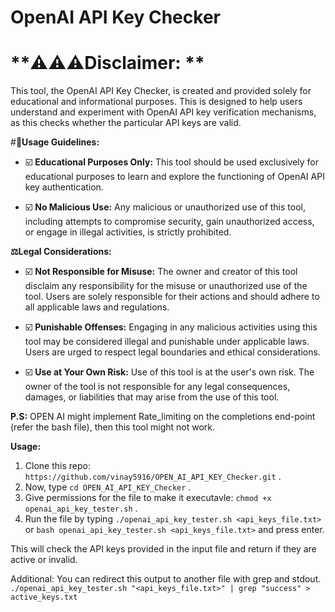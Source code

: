 OpenAI API Key Checker
===============

**⚠️⚠️⚠️Disclaimer: **
===============

This tool, the OpenAI API Key Checker, is created and provided solely for educational and informational purposes.
This is designed to help users understand and experiment with OpenAI API key verification mechanisms, as this checks whether the particular API keys are valid.


#**📗Usage Guidelines:**

- ☑️ **Educational Purposes Only:** This tool should be used exclusively for educational purposes to learn and explore the functioning of OpenAI API key authentication.

- ☑️ **No Malicious Use:** Any malicious or unauthorized use of this tool, including attempts to compromise security, gain unauthorized access, or engage in illegal activities, is strictly prohibited.

**⚖️Legal Considerations:**

- ☑️ **Not Responsible for Misuse:** The owner and creator of this tool disclaim any responsibility for the misuse or unauthorized use of the tool. Users are solely responsible for their actions and should adhere to all applicable laws and regulations.

- ☑️ **Punishable Offenses:** Engaging in any malicious activities using this tool may be considered illegal and punishable under applicable laws. Users are urged to respect legal boundaries and ethical considerations.

- ☑️ **Use at Your Own Risk:** Use of this tool is at the user's own risk. The owner of the tool is not responsible for any legal consequences, damages, or liabilities that may arise from the use of this tool.

**P.S:** OPEN AI might implement Rate_limiting on the completions end-point (refer the bash file), then this tool might not work.

**Usage:**

  1. Clone this repo: `https://github.com/vinay5916/OPEN_AI_API_KEY_Checker.git` .
  1. Now, type `cd OPEN_AI_API_KEY_Checker` .
  1. Give permissions for the file to make it executavle: `chmod +x openai_api_key_tester.sh` .
  1. Run the file by typing `./openai_api_key_tester.sh <api_keys_file.txt>` or `bash openai_api_key_tester.sh <api_keys_file.txt>` and press enter.

This will check the API keys provided in the input file and return if they are active or invalid.

Additional: You can redirect this output to another file with grep and stdout.
`./openai_api_key_tester.sh "<api_keys_file.txt>" | grep "success" > active_keys.txt`
